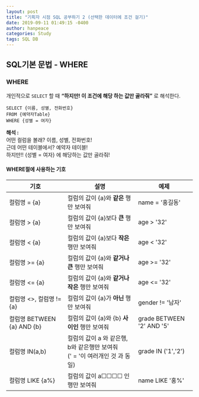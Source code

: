 ```yaml
---
layout: post
title: "기획자 시점 SQL 공부하기 2 (선택한 데이터에 조건 걸기)"
date: 2019-09-11 01:49:15 -0400
author: hanpeace
categories: Study
tags: SQL DB
---
```


## SQL기본 문법 - WHERE

### WHERE

개인적으로 `SELECT` 할 때 **“하지만! 이 조건에 해당 하는 값만 골라줘”** 로 해석한다.

```
SELECT {이름, 성별, 전화번호}
FROM {예약자Table}
WHERE {성별 = 여자}
```

**해석 :**  <br />
어떤 컬럼을 볼래? 이름, 성별, 전화번호! <br />
근데 어떤 테이블에서? 예약자 테이블!  <br />
하지만!! {성별 = 여자} 에 해당하는 값만 골라줘!

#### WHERE절에 사용하는 기호

| 기호                       | 설명                                                         | 예제                      |
| -------------------------- | ------------------------------------------------------------ | ------------------------- |
| 컬럼명 = {a}               | 컬럼의 값이 {a}와 **같은** 행만 보여줘                       | name = '홍길동'           |
| 컬럼명 > {a}               | 컬럼의 값이 {a}보다 **큰** 행만 보여줘                       | age > '32'                |
| 컬럼명 < {a}               | 컬럼의 값이 {a}보다 **작은** 행만 보여줘                     | age < '32'                |
| 컬럼명 >= {a}              | 컬럼의 값이 {a}와 **같거나 큰** 행만 보여줘                  | age >= '32'               |
| 컬럼명 <= {a}              | 컬럼의 값이 {a}와 **같거나 작은** 행만 보여줘                | age <= '32'               |
| 컬럼명 <>, 컬럼명 != {a}   | 컬럼의 값이 {a}가 **아닌** 행만 보여줘                       | gender != '남자'          |
| 컬럼명 BETWEEN {a} AND {b} | 컬럼의 값이 {a}와 {b} **사이인** 행만 보여줘                 | grade BETWEEN '2' AND '5' |
| 컬럼명 IN(a,b)             | 컬럼의 값이 a 와 같은행, b와 같은행만 보여줘 <br />(' = '이 여러개인 것 과 동일) | grade IN ('1','2')        |
| 컬럼명 LIKE {a%}           | 컬럼의 값이 a☐☐☐☐ 인 행만 보여줘                             | name LIKE '홍%'           |
